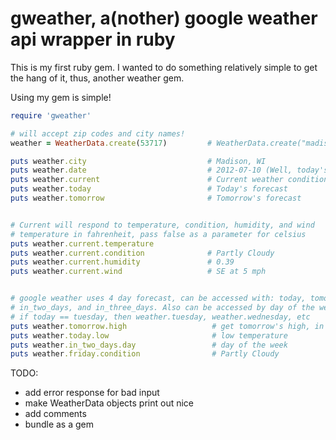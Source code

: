 gweather, a(nother) google weather api wrapper in ruby
======================================================

This is my first ruby gem. I wanted to do something relatively simple to get
the hang of it, thus, another weather gem.


Using my gem is simple!

```ruby
require 'gweather'

# will accept zip codes and city names!
weather = WeatherData.create(53717)         # WeatherData.create("madison")

puts weather.city                           # Madison, WI
puts weather.date                           # 2012-07-10 (Well, today's date!)
puts weather.current                        # Current weather conditions
puts weather.today                          # Today's forecast
puts weather.tomorrow                       # Tomorrow's forecast


# Current will respond to temperature, condition, humidity, and wind
# temperature in fahrenheit, pass false as a parameter for celsius
puts weather.current.temperature 
puts weather.current.condition              # Partly Cloudy
puts weather.current.humidity               # 0.39 
puts weather.current.wind                   # SE at 5 mph


# google weather uses 4 day forecast, can be accessed with: today, tomorrow,
# in_two_days, and in_three_days. Also can be accessed by day of the week:
# if today == tuesday, then weather.tuesday, weather.wednesday, etc
puts weather.tomorrow.high                   # get tomorrow's high, in F
puts weather.today.low                       # low temperature
puts weather.in_two_days.day                 # day of the week
puts weather.friday.condition                # Partly Cloudy
```


TODO:
+ add error response for bad input
+ make WeatherData objects print out nice
+ add comments
+ bundle as a gem